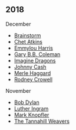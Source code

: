 2018
-----------------
December
* [Brainstorm](https://en.wikipedia.org/wiki/Brainstorm_(Latvian_band))
* [Chet Atkins](https://en.wikipedia.org/wiki/Chet_Atkins)
* [Emmylou Harris](https://en.wikipedia.org/wiki/Emmylou_Harris)
* [Gary B.B. Coleman](https://en.wikipedia.org/wiki/Gary_B.B._Coleman)
* [Imagine Dragons](https://en.wikipedia.org/wiki/Imagine_Dragons)
* [Johnny Cash](https://en.wikipedia.org/wiki/Johnny_Cash)
* [Merle Haggard](https://en.wikipedia.org/wiki/Merle_Haggard)
* [Rodney Crowell](https://en.wikipedia.org/wiki/Rodney_Crowell)

November
* [Bob Dylan](https://en.wikipedia.org/wiki/Bob_Dylan)
* [Luther Ingram](https://en.wikipedia.org/wiki/Luther_Ingram)
* [Mark Knopfler](https://en.wikipedia.org/wiki/Mark_Knopfler)
* [The Tannahill Weavers](https://en.wikipedia.org/wiki/The_Tannahill_Weavers)
